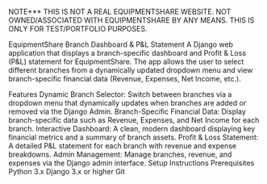 NOTE*** THIS IS NOT A REAL EQUIPMENTSHARE WEBSITE. NOT OWNED/ASSOCIATED WITH EQUIPMENTSHARE BY ANY MEANS. THIS IS ONLY FOR TEST/PORTFOLIO PURPOSES.

EquipmentShare Branch Dashboard & P&L Statement
A Django web application that displays a branch-specific dashboard and Profit & Loss (P&L) statement for EquipmentShare. The app allows the user to select different branches from a dynamically updated dropdown menu and view branch-specific financial data (Revenue, Expenses, Net Income, etc.).

Features
Dynamic Branch Selector: Switch between branches via a dropdown menu that dynamically updates when branches are added or removed via the Django Admin.
Branch-Specific Financial Data: Display branch-specific data such as Revenue, Expenses, and Net Income for each branch.
Interactive Dashboard: A clean, modern dashboard displaying key financial metrics and a summary of branch assets.
Profit & Loss Statement: A detailed P&L statement for each branch with revenue and expense breakdowns.
Admin Management: Manage branches, revenue, and expenses via the Django admin interface.
Setup Instructions
Prerequisites
Python 3.x
Django 3.x or higher
Git
